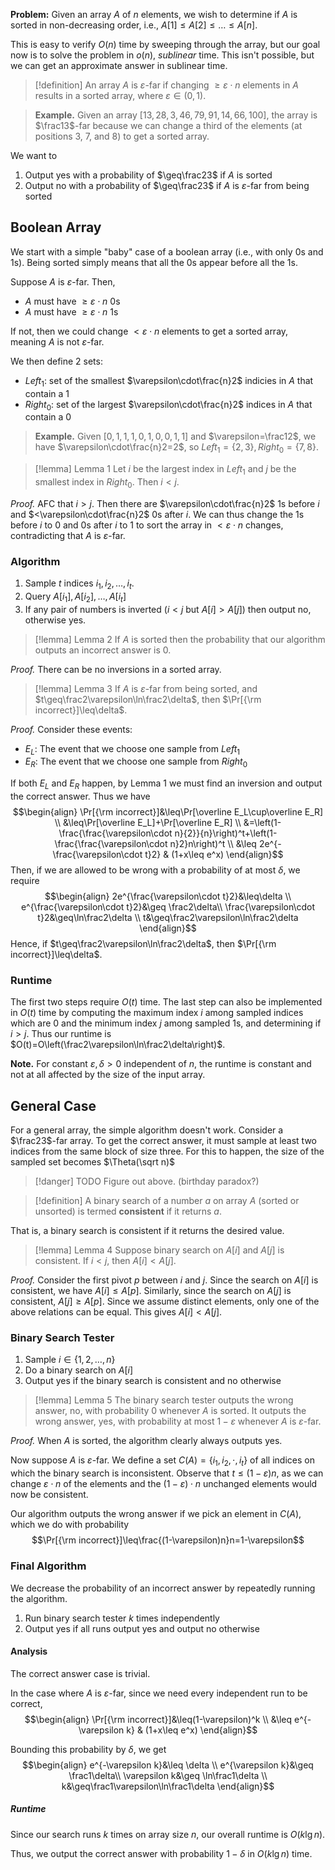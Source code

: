 
**Problem:** Given an array $A$ of $n$ elements, we wish to determine if $A$ is sorted in non-decreasing order, i.e., $A[1]\leq A[2]\leq \dots\leq A[n]$.

This is easy to verify $O(n)$ time by sweeping through the array, but our goal now is to solve the problem in $o(n)$, *sublinear* time. This isn't possible, but we can get an approximate answer in sublinear time.

>[!definition]
>An array $A$ is $\varepsilon$-far if changing $\geq\varepsilon\cdot n$ elements in $A$ results in a sorted array, where $\varepsilon\in(0, 1)$.

>**Example.** Given an array $[13, 28, 3, 46, 79, 91, 14, 66, 100]$, the array is $\frac13$-far because we can change a third of the elements (at positions 3, 7, and 8) to get a sorted array.

We want to 
1. Output yes with a probability of $\geq\frac23$ if $A$ is sorted
2. Output no with a probability of $\geq\frac23$ if $A$ is $\varepsilon$-far from being sorted

## Boolean Array

We start with a simple "baby" case of a boolean array (i.e., with only 0s and 1s). Being sorted simply means that all the 0s appear before all the 1s. 

Suppose $A$ is $\varepsilon$-far. Then,
- $A$ must have $\geq\varepsilon\cdot n$ 0s
- $A$ must have $\geq\varepsilon\cdot n$ 1s

If not, then we could change $<\varepsilon\cdot n$ elements to get a sorted array, meaning $A$ is not $\varepsilon$-far.

We then define 2 sets:
- $Left_1$: set of the smallest $\varepsilon\cdot\frac{n}2$ indicies in $A$ that contain a 1
- $Right_0$: set of the largest $\varepsilon\cdot\frac{n}2$ indices in $A$ that contain a 0

>**Example.** Given $[0, 1, 1, 1, 0, 1, 0, 0, 1, 1]$ and $\varepsilon=\frac12$, we have $\varepsilon\cdot\frac{n}2=2$, so $Left_1=\{2, 3\}, Right_0=\{7, 8\}$.

>[!lemma] Lemma 1
>Let $i$ be the largest index in $Left_1$ and $j$ be the smallest index in $Right_0$. Then $i<j$.

*Proof.* AFC that $i>j$. Then there are $\varepsilon\cdot\frac{n}2$ 1s before $i$ and $<\varepsilon\cdot\frac{n}2$ 0s after $i$. We can thus change the 1s before $i$ to 0 and 0s after $i$ to 1 to sort the array in $<\varepsilon\cdot n$ changes, contradicting that $A$ is $\varepsilon$-far. 

### Algorithm

1. Sample $t$ indices $i_1, i_2, \dots, i_t$.
2. Query $A[i_1], A[i_2], \dots, A[i_t]$
3. If any pair of numbers is inverted ($i<j$ but $A[i]>A[j]$) then output no, otherwise yes.

>[!lemma] Lemma 2
>If $A$ is sorted then the probability that our algorithm outputs an incorrect answer is 0.

*Proof.* There can be no inversions in a sorted array.

>[!lemma] Lemma 3
>If $A$ is $\varepsilon$-far from being sorted, and $t\geq\frac2\varepsilon\ln\frac2\delta$, then $\Pr[{\rm incorrect}]\leq\delta$.

*Proof.* Consider these events:
- $E_L$: The event that we choose one sample from $Left_1$
- $E_R$: The event that we choose one sample from $Right_0$

If both $E_L$ and $E_R$ happen, by Lemma 1 we must find an inversion and output the correct answer. Thus we have
$$\begin{align}
\Pr[{\rm incorrect}]&\leq\Pr[\overline E_L\cup\overline E_R] \\
&\leq\Pr[\overline E_L]+\Pr[\overline E_R] \\
&=\left(1-\frac{\frac{\varepsilon\cdot n}{2}}{n}\right)^t+\left(1-\frac{\frac{\varepsilon\cdot n}2}n\right)^t \\
&\leq 2e^{-\frac{\varepsilon\cdot t}2} & (1+x\leq e^x)
\end{align}$$
Then, if we are allowed to be wrong with a probability of at most $\delta$, we require
$$\begin{align}
2e^{\frac{\varepsilon\cdot t}2}&\leq\delta \\
e^{\frac{\varepsilon\cdot t}2}&\geq \frac2\delta\\
\frac{\varepsilon\cdot t}2&\geq\ln\frac2\delta \\
t&\geq\frac2\varepsilon\ln\frac2\delta
\end{align}$$
Hence, if $t\geq\frac2\varepsilon\ln\frac2\delta$, then $\Pr[{\rm incorrect}]\leq\delta$.

### Runtime

The first two steps require $O(t)$ time. The last step can also be implemented in $O(t)$ time by computing the maximum index $i$ among sampled indices which are 0 and the minimum index $j$ among sampled 1s, and determining if $i>j$. Thus our runtime is $O(t)=O\left(\frac2\varepsilon\ln\frac2\delta\right)$.

**Note.** For constant $\varepsilon,\delta>0$ independent of $n$, the runtime is constant and not at all affected by the size of the input array. 

## General Case

For a general array, the simple algorithm doesn't work. Consider a $\frac23$-far array. To get the correct answer, it must sample at least two indices from the same block of size three. For this to happen, the size of the sampled set becomes $\Theta(\sqrt n)$

>[!danger] TODO
>Figure out above. (birthday paradox?)

>[!definition]
>A binary search of a number $a$ on array $A$ (sorted or unsorted) is termed **consistent** if it returns $a$.

That is, a binary search is consistent if it returns the desired value.

>[!lemma] Lemma 4
>Suppose binary search on $A[i]$ and $A[j]$ is consistent. If $i<j$, then $A[i]<A[j]$. 

*Proof.* Consider the first pivot $p$ between $i$ and $j$. Since the search on $A[i]$ is consistent, we have $A[i]\leq A[p]$. Similarly, since the search on $A[j]$ is consistent, $A[j]\geq A[p]$. Since we assume distinct elements, only one of the above relations can be equal. This gives $A[i]<A[j]$. 

### Binary Search Tester
1. Sample $i\in\{1, 2, \dots, n\}$
2. Do a binary search on $A[i]$
3. Output yes if the binary search is consistent and no otherwise

>[!lemma] Lemma 5
>The binary search tester outputs the wrong answer, no, with probability 0 whenever $A$ is sorted. It outputs the wrong answer, yes, with probability at most $1-\varepsilon$ whenever $A$ is $\varepsilon$-far. 

*Proof.* When $A$ is sorted, the algorithm clearly always outputs yes. 

Now suppose $A$ is $\varepsilon$-far. We define a set $C(A)=\{i_1,i_2,\cdot,i_t\}$ of all indices on which the binary search is inconsistent. Observe that $t\leq(1-\varepsilon)n$, as we can change $\varepsilon\cdot n$ of the elements and the $(1-\varepsilon)\cdot n$ unchanged elements would now be consistent.

Our algorithm outputs the wrong answer if we pick an element in $C(A)$, which we do with probability
$$\Pr[{\rm incorrect}]\leq\frac{(1-\varepsilon)n}n=1-\varepsilon$$

### Final Algorithm

We decrease the probability of an incorrect answer by repeatedly running the algorithm. 

1. Run binary search tester $k$ times independently
2. Output yes if all runs output yes and output no otherwise

#### Analysis

The correct answer case is trivial.

In the case where $A$ is $\varepsilon$-far, since we need every independent run to be correct,
$$\begin{align}
\Pr[{\rm incorrect}]&\leq(1-\varepsilon)^k \\
&\leq e^{-\varepsilon k} & (1+x\leq e^x)
\end{align}$$

Bounding this probability by $\delta$, we get
$$\begin{align}
e^{-\varepsilon k}&\leq \delta \\
e^{\varepsilon k}&\geq \frac1\delta\\
\varepsilon k&\geq \ln\frac1\delta \\
k&\geq\frac1\varepsilon\ln\frac1\delta
\end{align}$$

##### Runtime

Since our search runs $k$ times on array size $n$, our overall runtime is $O(k\lg n)$. 

Thus, we output the correct answer with probability $1-\delta$ in $O(k\lg n)$ time. 